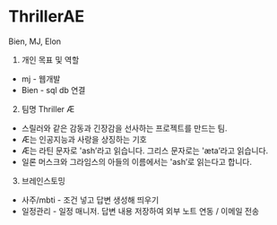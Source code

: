 # ThrillerAE
 Bien, MJ, Elon
 
1. 개인 목표 및 역할
* mj - 웹개발
* Bien - sql db 연결

2. 팀명 Thriller Æ
* 스릴러와 같은 감동과 긴장감을 선사하는 프로젝트를 만드는 팀.
* Æ는 인공지능과 사랑을 상징하는 기호
* Æ는 라틴 문자로 'ash’라고 읽습니다. 그리스 문자로는 'æta’라고 읽습니다.
* 일론 머스크와 그라임스의 아들의 이름에서는 'ash’로 읽는다고 합니다.

3. 브레인스토밍
* 사주/mbti - 조건 넣고 답변 생성해 띄우기
* 일정관리 - 일정 매니저. 답변 내용 저장하여 외부 노트 연동 / 이메일 전송
